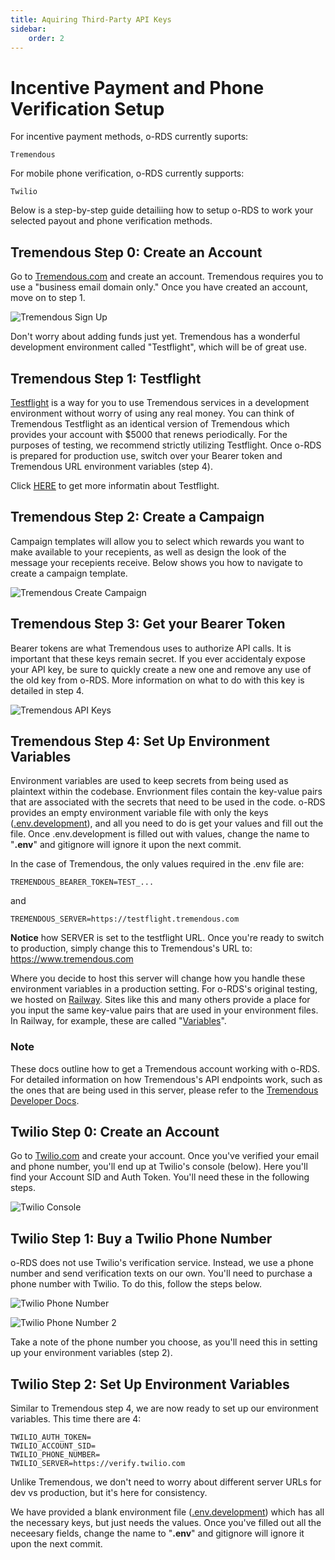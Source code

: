 ```yaml
---
title: Aquiring Third-Party API Keys
sidebar: 
    order: 2
---
```


# Incentive Payment and Phone Verification Setup

For incentive payment methods, o-RDS currently suports:

    Tremendous

For mobile phone verification, o-RDS currently supports:

    Twilio

Below is a step-by-step guide detailiing how to setup o-RDS to work your selected payout and phone verification methods. 

## Tremendous Step 0: Create an Account

Go to [Tremendous.com](https://www.tremendous.com/) and create an account. Tremendous requires you to use a "business email domain only." Once you have created an account, move on to step 1. 

![Tremendous Sign Up](../../../assets/images/Tremendous_signup.jpg "Tremendous home page")

Don't worry about adding funds just yet. Tremendous has a wonderful development environment called "Testflight", which will be of great use. 

## Tremendous Step 1: Testflight

[Testflight](https://testflight.tremendous.com/) is a way for you to use Tremendous services in a development environment without worry of using any real money. You can think of Tremendous Testflight as an identical version of Tremendous which provides your account with $5000 that renews periodically. For the purposes of testing, we recommend strictly utilizing Testflight. Once o-RDS is prepared for production use, switch over your Bearer token and Tremendous URL environment variables (step 4). 

Click [HERE](https://developers.tremendous.com/docs/sandbox-environment) to get more informatin about Testflight. 

## Tremendous Step 2: Create a Campaign

Campaign templates will allow you to select which rewards you want to make available to your recepients, as well as design the look of the message your recepients receive. Below shows you how to navigate to create a campaign template. 

![Tremendous Create Campaign](../../../assets/images/Tremendous_Create_Campaign.jpg "Tremendous Create Campaign")

## Tremendous Step 3: Get your Bearer Token

Bearer tokens are what Tremendous uses to authorize API calls. It is important that these keys remain secret. If you ever accidentaly expose your API key, be sure to quickly create a new one and remove any use of the old key from o-RDS. More information on what to do with this key is detailed in step 4. 

![Tremendous API Keys](../../../assets/images/Tremendous_API_Keys.jpg "Tremendous API Keys")

## Tremendous Step 4: Set Up Environment Variables

Environment variables are used to keep secrets from being used as plaintext within the codebase. Envrionment files contain the key-value pairs that are associated with the secrets that need to be used in the code. o-RDS provides an empty environment variable file with only the keys ([.env.development](../.env.development)), and all you need to do is get your values and fill out the file. Once .env.development is filled out with values, change the name to "**.env**" and gitignore will ignore it upon the next commit. 

In the case of Tremendous, the only values required in the .env file are: 

    TREMENDOUS_BEARER_TOKEN=TEST_...

and 

    TREMENDOUS_SERVER=https://testflight.tremendous.com

**Notice** how SERVER is set to the testflight URL. Once you're ready to switch to production, simply change this to Tremendous's URL to: https://www.tremendous.com

Where you decide to host this server will change how you handle these environment variables in a production setting. For o-RDS's original testing, we hosted on [Railway](https://railway.app/). Sites like this and many others provide a place for you input the same key-value pairs that are used in your environment files. In Railway, for example, these are called "[Variables](https://docs.railway.app/develop/variables)". 

### Note
These docs outline how to get a Tremendous account working with o-RDS. For detailed information on how Tremendous's API endpoints work, such as the ones that are being used in this server, please refer to the [Tremendous Developer Docs](https://developers.tremendous.com/docs/introduction).

## Twilio Step 0: Create an Account

Go to [Twilio.com](https://www.twilio.com/?g=%2F) and create your account. Once you've verified your email and phone number, you'll end up at Twilio's console (below). Here you'll find your Account SID and Auth Token. You'll need these in the following steps. 

![Twilio Console](../../../assets/images/Twilio_Console.jpg "Twilio Console")

## Twilio Step 1: Buy a Twilio Phone Number

o-RDS does not use Twilio's verification service. Instead, we use a phone number and send verification texts on our own. You'll need to purchase a phone number with Twilio. To do this, follow the steps below. 

![Twilio Phone Number](../../../assets/images/Twilio_Phone_Number.jpg "Twilio Phone Number")

![Twilio Phone Number 2](../../../assets/images/Twilio_Phone_Number_2.jpg "Twilio Phone Number 2")

Take a note of the phone number you choose, as you'll need this in setting up your environment variables (step 2).

## Twilio Step 2: Set Up Environment Variables 

Similar to Tremendous step 4, we are now ready to set up our environment variables. This time there are 4:

    TWILIO_AUTH_TOKEN=
    TWILIO_ACCOUNT_SID=
    TWILIO_PHONE_NUMBER=
    TWILIO_SERVER=https://verify.twilio.com

Unlike Tremendous, we don't need to worry about different server URLs for dev vs production, but it's here for consistency. 

We have provided a blank environment file ([.env.development](../.env.development)) which has all the necessary keys, but just needs the values. Once you've filled out all the neceesary fields, change the name to "**.env**" and gitignore will ignore it upon the next commit. 